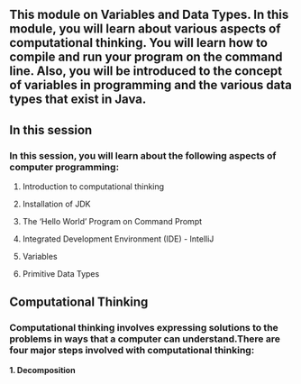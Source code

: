 ## This module on Variables and Data Types. In this module, you will learn about various aspects of computational thinking. You will learn how to compile and run your program on the command line. Also, you will be introduced to the concept of variables in programming and the various data types that exist in Java.

## In this session

### In this session, you will learn about the following aspects of computer programming:

1. Introduction to computational thinking

2. Installation of JDK

3. The ‘Hello World’ Program on Command Prompt

4. Integrated Development Environment (IDE) - IntelliJ

5. Variables

6. Primitive Data Types


## Computational Thinking

### Computational thinking involves expressing solutions to the problems in ways that a computer can understand.There are four major steps involved with computational thinking:

**1. Decomposition**

